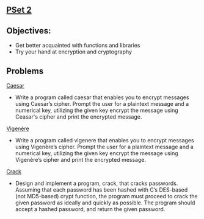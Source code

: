 ## [PSet 2](https://docs.cs50.net/2019/x/psets/2/index.html)

## Objectives:
* Get better acquainted with functions and libraries
* Try your hand at encryption and cryptography

## Problems

[Caesar](https://lab.cs50.io/cs50/labs/2019/x/caesar/)
* Write a program called caesar that enables you to encrypt messages using Caesar’s cipher. Prompt the user for a plaintext message and a numerical key, utilizing the given key encrypt the message using Ceasar's cipher and print the encrypted message.

[Vigenère](https://lab.cs50.io/cs50/labs/2019/x/vigenere/)
 * Write a program called vigenere that enables you to encrypt messages using Vigenère’s cipher. Prompt the user for a plaintext message and a numerical key, utilizing the given key encrypt the message using Vigenère’s cipher and print the encrypted message.
 
[Crack](https://lab.cs50.io/cs50/labs/2019/x/crack/)

  * Design and implement a program, crack, that cracks passwords. Assuming that each password has been hashed with C’s DES-based (not MD5-based) crypt function, the program must proceed to crack the given password as ideally and quickly as possible. The program should accept a hashed password, and return the given password.

